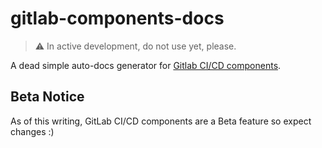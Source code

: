 # gitlab-components-docs

> :warning: In active development, do not use yet, please.

A dead simple auto-docs generator for [Gitlab CI/CD components][gitlab-components].

## Beta Notice

As of this writing, GitLab CI/CD components are a Beta feature so expect changes :)

[gitlab-components]: https://docs.gitlab.com/ee/ci/components/
